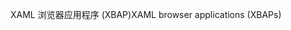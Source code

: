 <span data-ttu-id="12fdf-101">XAML 浏览器应用程序 (XBAP)</span><span class="sxs-lookup"><span data-stu-id="12fdf-101">XAML browser applications (XBAPs)</span></span>